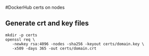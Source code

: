 #DockerHub certs on nodes

## Generate crt and key files

```
mkdir -p certs
openssl req \
   -newkey rsa:4096 -nodes -sha256 -keyout certs/domain.key \
   -x509 -days 365 -out certs/domain.crt
```
